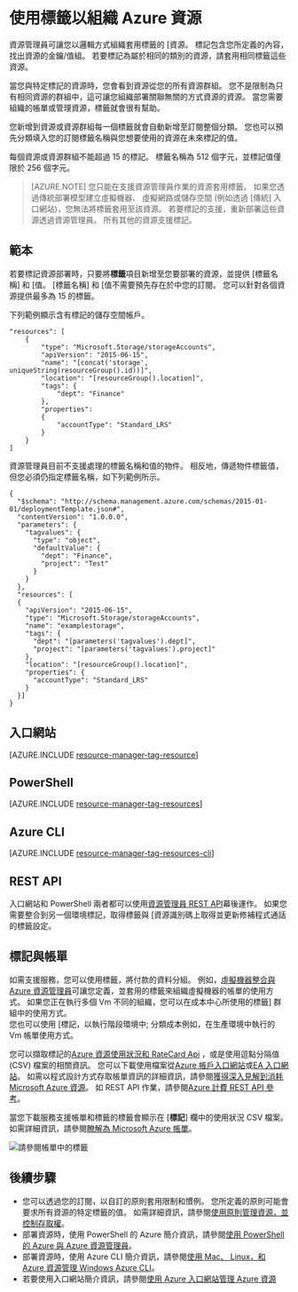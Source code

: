 <properties
    pageTitle="使用標籤以組織 Azure 資源 |Microsoft Azure"
    description="顯示如何套用的標籤來組織的帳單及管理資源。"
    services="azure-resource-manager"
    documentationCenter=""
    authors="tfitzmac"
    manager="timlt"
    editor="tysonn"/>

<tags
    ms.service="azure-resource-manager"
    ms.workload="multiple"
    ms.tgt_pltfrm="AzurePortal"
    ms.devlang="na"
    ms.topic="article"
    ms.date="10/08/2016"
    ms.author="tomfitz"/>


# <a name="using-tags-to-organize-your-azure-resources"></a>使用標籤以組織 Azure 資源

資源管理員可讓您以邏輯方式組織套用標籤的 [資源。 標記包含您所定義的內容，找出資源的金鑰/值組。 若要標記為屬於相同的類別的資源，請套用相同標籤這些資源。

當您與特定標記的資源時，您會看到資源從您的所有資源群組。 您不是限制為只有相同資源的群組中，這可讓您組織部署關聯無關的方式資源的資源。 當您需要組織的帳單或管理資源，標籤就會很有幫助。

您新增到資源或資源群組每一個標籤就會自動新增至訂閱整個分類。 您也可以預先分類填入您的訂閱標籤名稱與您想要使用的資源在未來標記的值。

每個資源或資源群組不能超過 15 的標記。 標籤名稱為 512 個字元，並標記值僅限於 256 個字元。

> [AZURE.NOTE] 您只能在支援資源管理員作業的資源套用標籤。 如果您透過傳統部署模型建立虛擬機器、 虛擬網路或儲存空間 (例如透過 [傳統] 入口網站)，您無法將標籤套用至該資源。 若要標記的支援，重新部署這些資源透過資源管理員。 所有其他的資源支援標記。

## <a name="templates"></a>範本

若要標記資源部署時，只要將**標籤**項目新增至您要部署的資源，並提供 [標籤名稱] 和 [值。 [標籤名稱] 和 [值不需要預先存在於中您的訂閱。 您可以針對各個資源提供最多為 15 的標籤。

下列範例顯示含有標記的儲存空間帳戶。

    "resources": [
        {
            "type": "Microsoft.Storage/storageAccounts",
            "apiVersion": "2015-06-15",
            "name": "[concat('storage', uniqueString(resourceGroup().id))]",
            "location": "[resourceGroup().location]",
            "tags": {
                "dept": "Finance"
            },
            "properties": 
            {
                "accountType": "Standard_LRS"
            }
        }
    ]

資源管理員目前不支援處理的標籤名稱和值的物件。 相反地，傳遞物件標籤值，但您必須仍指定標籤名稱，如下列範例所示。

    {
      "$schema": "http://schema.management.azure.com/schemas/2015-01-01/deploymentTemplate.json#",
      "contentVersion": "1.0.0.0",
      "parameters": {
        "tagvalues": {
          "type": "object",
          "defaultValue": {
            "dept": "Finance",
            "project": "Test"
          }
        }
      },
      "resources": [
      {
        "apiVersion": "2015-06-15",
        "type": "Microsoft.Storage/storageAccounts",
        "name": "examplestorage",
        "tags": {
          "dept": "[parameters('tagvalues').dept]",
          "project": "[parameters('tagvalues').project]"
        },
        "location": "[resourceGroup().location]",
        "properties": {
          "accountType": "Standard_LRS"
        }
      }]
    }


## <a name="portal"></a>入口網站

[AZURE.INCLUDE [resource-manager-tag-resource](../includes/resource-manager-tag-resources.md)]

## <a name="powershell"></a>PowerShell

[AZURE.INCLUDE [resource-manager-tag-resources](../includes/resource-manager-tag-resources-powershell.md)]

## <a name="azure-cli"></a>Azure CLI

[AZURE.INCLUDE [resource-manager-tag-resources-cli](../includes/resource-manager-tag-resources-cli.md)]

## <a name="rest-api"></a>REST API

入口網站和 PowerShell 兩者都可以使用[資源管理員 REST API](https://msdn.microsoft.com/library/azure/dn848368.aspx)幕後運作。 如果您需要整合到另一個環境標記，取得標籤與 [資源識別碼上取得並更新修補程式通話的標籤設定。


## <a name="tags-and-billing"></a>標記與帳單

如需支援服務，您可以使用標籤，將付款的資料分組。 例如，[虛擬機器整合與 Azure 資源管理員](./virtual-machines/virtual-machines-windows-compare-deployment-models.md)可讓您定義，並套用的標籤來組織虛擬機器的帳單的使用方式。 如果您正在執行多個 Vm 不同的組織，您可以在成本中心所使用的標籤] 群組中的使用方式。  
您也可以使用 [標記，以執行階段環境中; 分類成本例如，在生產環境中執行的 Vm 帳單使用方式。

您可以擷取標記的[Azure 資源使用狀況和 RateCard Api](billing-usage-rate-card-overview.md) ，或是使用逗點分隔值 (CSV) 檔案的相關資訊。 您可以下載使用檔案從[Azure 帳戶入口網站](https://account.windowsazure.com/)或[EA 入口網站](https://ea.azure.com)。 如需以程式設計方式存取帳單資訊的詳細資訊，請參閱[獲得深入見解到消耗 Microsoft Azure 資源](billing-usage-rate-card-overview.md)。 如 REST API 作業，請參閱[Azure 計費 REST API 參考](https://msdn.microsoft.com/library/azure/1ea5b323-54bb-423d-916f-190de96c6a3c)。

當您下載服務支援帳單和標籤的標籤會顯示在 [**標記**] 欄中的使用狀況 CSV 檔案。 如需詳細資訊，請參閱[瞭解為 Microsoft Azure 帳單](billing/billing-understand-your-bill.md)。

![請參閱帳單中的標籤](./media/resource-group-using-tags/billing_csv.png)

## <a name="next-steps"></a>後續步驟

- 您可以透過您的訂閱，以自訂的原則套用限制和慣例。 您所定義的原則可能會要求所有資源的特定標籤的值。 如需詳細資訊，請參閱[使用原則管理資源，並控制存取權](resource-manager-policy.md)。
- 部署資源時，使用 PowerShell 的 Azure 簡介資訊，請參閱[使用 PowerShell 的 Azure 與 Azure 資源管理員](./powershell-azure-resource-manager.md)。
- 部署資源時，使用 Azure CLI 簡介資訊，請參閱[使用 Mac、 Linux，和 Azure 資源管理 Windows Azure CLI](./xplat-cli-azure-resource-manager.md)。
- 若要使用入口網站簡介資訊，請參閱[使用 Azure 入口網站管理 Azure 資源](./azure-portal/resource-group-portal.md)  
